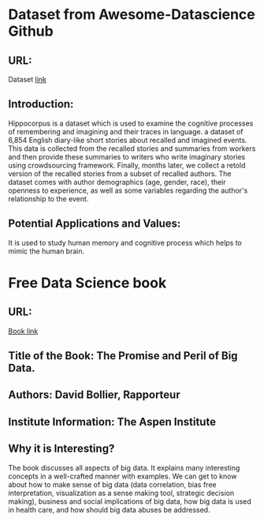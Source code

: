 # Dataset from Awesome-Datascience Github
## URL: 
Dataset [link](https://msropendata.com/datasets/0a83fb6f-a759-4a17-aaa2-fbac84577318)
## Introduction:
Hippocorpus is a dataset which is used to examine the cognitive processes of remembering and imagining and their traces in language. a dataset of 6,854 English diary-like short stories about recalled and imagined events. This data is collected from the recalled stories and summaries from workers and then provide these summaries to writers who write imaginary stories using crowdsourcing framework. Finally, months later, we collect a retold version of the recalled stories from a subset of recalled authors. The dataset comes with author demographics (age, gender, race), their openness to experience, as well as some variables regarding the author's relationship to the event.
## Potential Applications and Values:
It is used to study human memory and cognitive process which helps to mimic the human brain.

# Free Data Science book
## URL: 
[Book link](https://www.aspeninstitute.org/wp-content/uploads/files/content/docs/pubs/The_Promise_and_Peril_of_Big_Data.pdf)
## Title of the Book: The Promise and Peril of Big Data.
## Authors: David Bollier, Rapporteur
## Institute Information: The Aspen Institute
## Why it is Interesting?
The book discusses all aspects of big data. It explains many interesting concepts in a well-crafted manner with examples. We can get to know about how to make sense of big data (data correlation, bias free interpretation, visualization as a sense making tool, strategic decision making), business and social implications of big data, how big data is used in health care, and how should big data abuses be addressed.

